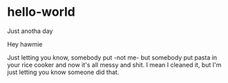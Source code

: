 # hello-world
Just anotha day

Hey hawmie

Just letting you know, somebody put -not me- but somebody put pasta in your rice cooker and now it's all messy and shit.
I mean I cleaned it, but I'm just letting you know someone did that.
